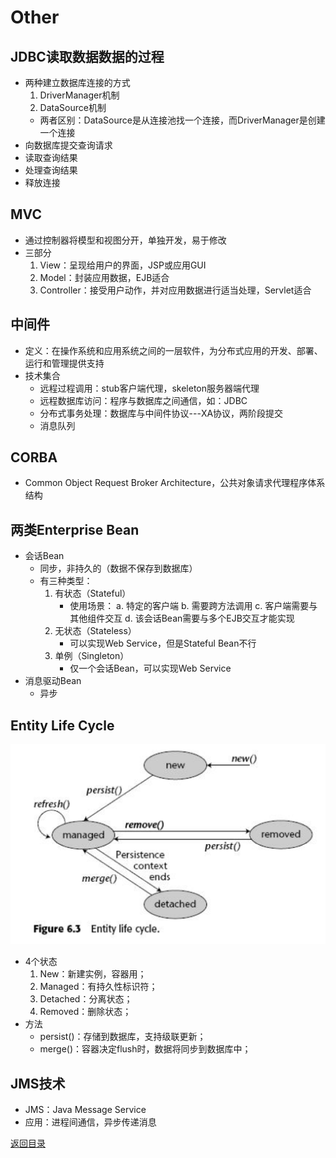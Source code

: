 # Other
## JDBC读取数据数据的过程
* 两种建立数据库连接的方式
    1. DriverManager机制
    2. DataSource机制
    * 两者区别：DataSource是从连接池找一个连接，而DriverManager是创建一个连接
* 向数据库提交查询请求
* 读取查询结果
* 处理查询结果
* 释放连接

## MVC
* 通过控制器将模型和视图分开，单独开发，易于修改
* 三部分
    1. View：呈现给用户的界面，JSP或应用GUI
    2. Model：封装应用数据，EJB适合
    3. Controller：接受用户动作，并对应用数据进行适当处理，Servlet适合

## 中间件
* 定义：在操作系统和应用系统之间的一层软件，为分布式应用的开发、部署、运行和管理提供支持
* 技术集合
    * 远程过程调用：stub客户端代理，skeleton服务器端代理
    * 远程数据库访问：程序与数据库之间通信，如：JDBC
    * 分布式事务处理：数据库与中间件协议---XA协议，两阶段提交
    * 消息队列

## CORBA
* Common Object Request Broker Architecture，公共对象请求代理程序体系结构

## 两类Enterprise Bean
* 会话Bean
    * 同步，非持久的（数据不保存到数据库）
    * 有三种类型：
        1. 有状态（Stateful）
            * 使用场景：
                a. 特定的客户端
                b. 需要跨方法调用
                c. 客户端需要与其他组件交互
                d. 该会话Bean需要与多个EJB交互才能实现
        2. 无状态（Stateless）
            * 可以实现Web Service，但是Stateful Bean不行
        3. 单例（Singleton）
            * 仅一个会话Bean，可以实现Web Service
* 消息驱动Bean
    * 异步

## Entity Life Cycle
![](img/lifecycle.png)
* 4个状态
    1. New：新建实例，容器用；
    2. Managed：有持久性标识符；
    3. Detached：分离状态；
    4. Removed：删除状态；
* 方法
    * persist()：存储到数据库，支持级联更新；
    * merge()：容器决定flush时，数据将同步到数据库中；

## JMS技术
* JMS：Java Message Service
* 应用：进程间通信，异步传递消息

[返回目录](../CONTENTS.md)
